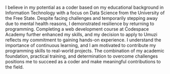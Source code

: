 I believe in my potential as a coder based on my educational background in Information Technology with a focus on Data Science from the University of the Free State. Despite facing challenges and temporarily stepping away due to mental health reasons, I demonstrated resilience by returning to programming. Completing a web development course at Codespace Academy further enhanced my skills, and my decision to apply to Umuzi reflects my commitment to gaining hands-on experience.
I understand the importance of continuous learning, and I am motivated to contribute my programming skills to real-world projects. The combination of my academic foundation, practical training, and determination to overcome challenges positions me to succeed as a coder and make meaningful contributions to the field.
